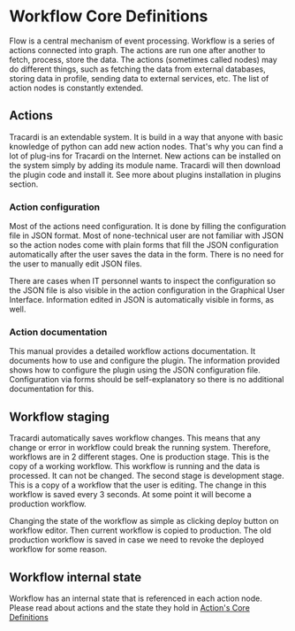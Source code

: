 # Workflow Core Definitions

Flow is a central mechanism of event processing. Workflow is a series of actions connected into graph. The actions are
run one after another to fetch, process, store the data. The actions (sometimes called nodes) may do different things,
such as fetching the data from external databases, storing data in profile, sending data to external services, etc. The
list of action nodes is constantly extended.

## Actions

Tracardi is an extendable system. It is build in a way that anyone with basic knowledge of python can add new action
nodes. That's why you can find a lot of plug-ins for Tracardi on the Internet. New actions can be installed on the system simply
by adding its module name. Tracardi will then download the plugin code and install it. See more about plugins installation 
in plugins section.

### Action configuration

Most of the actions need configuration. It is done by filling the configuration file in JSON format. Most of
none-technical user are not familiar with JSON so the action nodes come with plain forms that fill the JSON
configuration automatically after the user saves the data in the form. There is no need for the user to manually edit
JSON files.

There are cases when IT personnel wants to inspect the configuration so the JSON file is also visible in the action
configuration in the Graphical User Interface. Information edited in JSON is automatically visible in forms, as well.

### Action documentation

This manual provides a detailed workflow actions documentation. It documents how to use and configure the plugin. The
information provided shows how to configure the plugin using the JSON configuration file. Configuration via forms should
be self-explanatory so there is no additional documentation for this.

## Workflow staging

Tracardi automatically saves workflow changes. This means that any change or error in workflow could break the running
system. Therefore, workflows are in 2 different stages. One is production stage. This is the copy of a working workflow. 
This workflow is running and the data is processed. It can not be changed. The second stage is development stage. This is a copy
of a workflow that the user is editing. The change in this workflow is saved every 3 seconds. At some point it will become
a production workflow.

Changing the state of the workflow as simple as clicking deploy button on workflow editor. Then current workflow is copied 
to production. The old production workflow is saved in case we need to revoke the deployed workflow for some reason.

## Workflow internal state

Workflow has an internal state that is referenced in each action node. Please read about actions and the state they 
hold in [Action's Core Definitions](actions/index.md)


